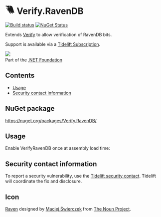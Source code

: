 # <img src="/src/icon.png" height="30px"> Verify.RavenDB

[![Build status](https://ci.appveyor.com/api/projects/status/3tbsai6lv4d005pg?svg=true)](https://ci.appveyor.com/project/SimonCropp/verify-ravendb)
[![NuGet Status](https://img.shields.io/nuget/v/Verify.RavenDB.svg)](https://www.nuget.org/packages/Verify.RavenDB/)

Extends [Verify](https://github.com/VerifyTests/Verify) to allow verification of RavenDB bits.

Support is available via a [Tidelift Subscription](https://tidelift.com/subscription/pkg/nuget-verify?utm_source=nuget-verify&utm_medium=referral&utm_campaign=enterprise).

<a href='https://dotnetfoundation.org' alt='Part of the .NET Foundation'><img src='https://raw.githubusercontent.com/VerifyTests/Verify/master/docs/dotNetFoundation.svg' height='30px'></a><br>
Part of the <a href='https://dotnetfoundation.org' alt=''>.NET Foundation</a>

<!-- toc -->
## Contents

  * [Usage](#usage)
  * [Security contact information](#security-contact-information)<!-- endToc -->


## NuGet package

https://nuget.org/packages/Verify.RavenDB/


## Usage

Enable VerifyRavenDB once at assembly load time:


## Security contact information

To report a security vulnerability, use the [Tidelift security contact](https://tidelift.com/security). Tidelift will coordinate the fix and disclosure.


## Icon

[Raven](https://thenounproject.com/term/raven/2011311/) designed by [Maciej Świerczek](https://thenounproject.com/swierq/) from [The Noun Project](https://thenounproject.com/creativepriyanka).
